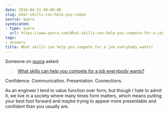 ```yaml
---
date: 2016-04-21 00:00:00
slug: what-skills-can-help-you-compe
source: quora
syndicated:
- type: quora
  url: https://www.quora.com/What-skills-can-help-you-compete-for-a-job-everybody-wants/answer/Roy-Tang
tags:
- answers
title: What skills can help you compete for a job everybody wants?
---
```


Someone on [quora](https://quora.com) asked:

> [What skills can help you compete for a job everybody wants?](https://www.quora.com/What-skills-can-help-you-compete-for-a-job-everybody-wants/answer/Roy-Tang)


Confidence. Communication. Presentation. Connections.

As an engineer I tend to value function over form, but though I hate to admit it, we live in a society where many times form matters, which means putting your best foot forward and maybe trying to appear more presentable and confident than you usually are.